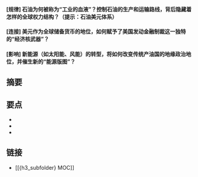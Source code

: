 #### [规律] 石油为何被称为“工业的血液”？控制石油的生产和运输路线，背后隐藏着怎样的全球权力结构？（提示：石油美元体系）


#### [连接] 美元作为全球储备货币的地位，如何赋予了美国发动金融制裁这一独特的“经济核武器”？


#### [影响] 新能源（如太阳能、风能）的转型，将如何改变传统产油国的地缘政治地位，并催生新的“能源版图”？


## 摘要


## 要点

- 
- 
- 

## 链接

- [[{h3_subfolder} MOC]]
